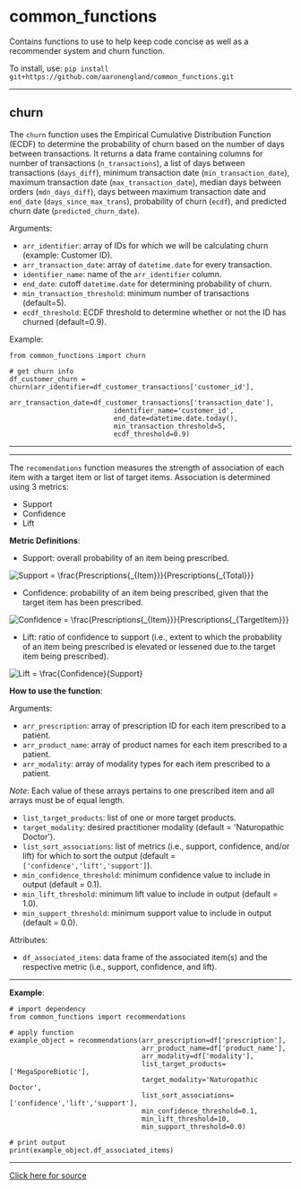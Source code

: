# common_functions
Contains functions to use to help keep code concise as well as a recommender system and churn function.

To install, use: `pip install git+https://github.com/aaronengland/common_functions.git`

---

## churn

The `churn` function uses the Empirical Cumulative Distribution Function (ECDF) to determine the probability of churn based on the number of days between transactions. It returns a data frame containing columns for number of transactions (`n_transactions`), a list of days between transactions (`days_diff`), minimum transaction date (`min_transaction_date`), maximum transaction date (`max_transaction_date`), median days between orders (`mdn_days_diff`), days between maximum transaction date and `end_date` (`days_since_max_trans`), probability of churn (`ecdf`), and predicted churn date (`predicted_churn_date`).

Arguments:
- `arr_identifier`: array of IDs for which we will be calculating churn (example: Customer ID).
- `arr_transaction_date`: array of `datetime.date` for every transaction.
- `identifier_name`: name of the `arr_identifier` column.
- `end_date`: cutoff `datetime.date` for determining probability of churn. 
- `min_transaction_threshold`: minimum number of transactions (default=5).
- `ecdf_threshold`: ECDF threshold to determine whether or not the ID has churned (default=0.9).

Example:

```
from common_functions import churn

# get churn info
df_customer_churn = churn(arr_identifier=df_customer_transactions['customer_id'], 
                          arr_transaction_date=df_customer_transactions['transaction_date'], 
                          identifier_name='customer_id', 
                          end_date=datetime.date.today(), 
                          min_transaction_threshold=5,
                          ecdf_threshold=0.9)
```

---






---

The `recomendations` function measures the strength of association of each item with a target item or list of target items. Association is determined using 3 metrics:
- Support
- Confidence
- Lift

**Metric Definitions**:
- Support: overall probability of an item being prescribed.

<img src="https://latex.codecogs.com/gif.latex?Support&space;=&space;\frac{Prescriptions{_{Item}}}{Prescriptions{_{Total}}}" title="Support = \frac{Prescriptions{_{Item}}}{Prescriptions{_{Total}}}" />

- Confidence: probability of an item being prescribed, given that the target item has been prescribed.

<img src="https://latex.codecogs.com/gif.latex?Confidence&space;=&space;\frac{Prescriptions{_{Item}}}{Prescriptions{_{TargetItem}}}" title="Confidence = \frac{Prescriptions{_{Item}}}{Prescriptions{_{TargetItem}}}" />

- Lift: ratio of confidence to support (i.e., extent to which the probability of an item being prescribed is elevated or lessened due to the target item being prescribed).

<img src="https://latex.codecogs.com/gif.latex?Lift&space;=&space;\frac{Confidence}{Support}" title="Lift = \frac{Confidence}{Support}" />

**How to use the function**:

Arguments:

- ```arr_prescription```: array of prescription ID for each item prescribed to a patient.
- ```arr_product_name```: array of product names for each item prescribed to a patient.
- ```arr_modality```: array of modality types for each item prescribed to a patient.

*Note*: Each value of these arrays pertains to one prescribed item and all arrays must be of equal length.

- ```list_target_products```: list of one or more target products.
- ```target_modality```: desired practitioner modality (default = 'Naturopathic Doctor').
- ```list_sort_associations```: list of metrics (i.e., support, confidence, and/or lift) for which to sort the output (default = ```['confidence','lift','support']```).
- ```min_confidence_threshold```: minimum confidence value to include in output (default = 0.1).
- ```min_lift_threshold```: minimum lift value to include in output (default = 1.0).
- ```min_support_threshold```: minimum support value to include in output (default = 0.0).

Attributes:

- ```df_associated_items```: data frame of the associated item(s) and the respective metric (i.e., support, confidence, and lift).

---

**Example**:

```
# import dependency
from common_functions import recommendations

# apply function
example_object = recommendations(arr_prescription=df['prescription'], 
                                 arr_product_name=df['product_name'], 
                                 arr_modality=df['modality'], 
                                 list_target_products=['MegaSporeBiotic'], 
                                 target_modality='Naturopathic Doctor', 
                                 list_sort_associations=['confidence','lift','support'],
                                 min_confidence_threshold=0.1,
                                 min_lift_threshold=10,
                                 min_support_threshold=0.0)

# print output
print(example_object.df_associated_items)
```
---

[Click here for source](https://stackabuse.com/association-rule-mining-via-apriori-algorithm-in-python/)





